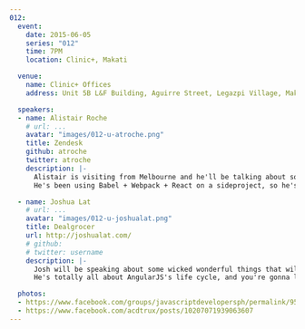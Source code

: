 ```yaml
---
012:
  event:
    date: 2015-06-05
    series: "012"
    time: 7PM
    location: Clinic+, Makati

  venue:
    name: Clinic+ Offices
    address: Unit 5B L&F Building, Aguirre Street, Legazpi Village, Makati

  speakers:
  - name: Alistair Roche
    # url: ...
    avatar: "images/012-u-atroche.png"
    title: Zendesk
    github: atroche
    twitter: atroche
    description: |-
      Alistair is visiting from Melbourne and he'll be talking about some pretty mind-blowing things.
      He's been using Babel + Webpack + React on a sideproject, so he's total badass.

  - name: Joshua Lat
    # url: ...
    avatar: "images/012-u-joshualat.png"
    title: Dealgrocer
    url: http://joshualat.com/
    # github: 
    # twitter: username
    description: |-
      Josh will be speaking about some wicked wonderful things that will really impress you.
      He's totally all about AngularJS's life cycle, and you're gonna love his work.

  photos:
  - https://www.facebook.com/groups/javascriptdevelopersph/permalink/959167220789782/
  - https://www.facebook.com/acdtrux/posts/10207071939063607
---
```

